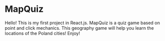# MapQuiz 
Hello! This is my first project in React.js. MapQuiz is a quiz game based on point and click mechanics. This geography game will help you learn the locations of the Poland cities! Enjoy!
